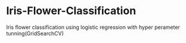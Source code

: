 # Iris-Flower-Classification
Iris flower classification using logistic regression with hyper perameter tunning(GridSearchCV)
